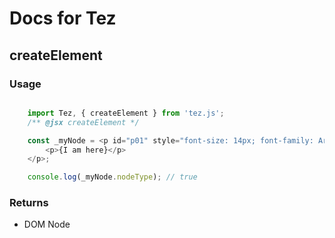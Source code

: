 # Docs for Tez

## createElement

### Usage

```javascript

	import Tez, { createElement } from 'tez.js';
	/** @jsx createElement */

	const _myNode = <p id="p01" style="font-size: 14px; font-family: Arial">
		<p>{I am here}</p>
	</p>;

	console.log(_myNode.nodeType); // true

```

### Returns

* DOM Node